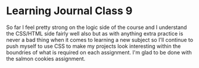 # Learning Journal Class 9

So far I feel pretty strong on the logic side of the course and I understand the CSS/HTML side fairly well also but as with anything extra practice is never a bad thing when it comes to learning a new subject so I'll continue to push myself to use CSS to make my projects look interesting within the boundries of what is required on each assignment. I'm glad to be done with the salmon cookies assignment.
